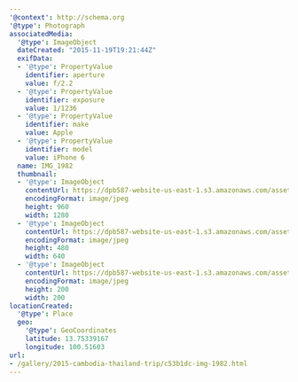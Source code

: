 ```yaml
---
'@context': http://schema.org
'@type': Photograph
associatedMedia:
  '@type': ImageObject
  dateCreated: "2015-11-19T19:21:44Z"
  exifData:
  - '@type': PropertyValue
    identifier: aperture
    value: f/2.2
  - '@type': PropertyValue
    identifier: exposure
    value: 1/1236
  - '@type': PropertyValue
    identifier: make
    value: Apple
  - '@type': PropertyValue
    identifier: model
    value: iPhone 6
  name: IMG_1982
  thumbnail:
  - '@type': ImageObject
    contentUrl: https://dpb587-website-us-east-1.s3.amazonaws.com/asset/gallery/2015-cambodia-thailand-trip/c53b1dc-img-1982~1280.jpg
    encodingFormat: image/jpeg
    height: 960
    width: 1280
  - '@type': ImageObject
    contentUrl: https://dpb587-website-us-east-1.s3.amazonaws.com/asset/gallery/2015-cambodia-thailand-trip/c53b1dc-img-1982~640w.jpg
    encodingFormat: image/jpeg
    height: 480
    width: 640
  - '@type': ImageObject
    contentUrl: https://dpb587-website-us-east-1.s3.amazonaws.com/asset/gallery/2015-cambodia-thailand-trip/c53b1dc-img-1982~200x200.jpg
    encodingFormat: image/jpeg
    height: 200
    width: 200
locationCreated:
  '@type': Place
  geo:
    '@type': GeoCoordinates
    latitude: 13.75339167
    longitude: 100.51603
url:
- /gallery/2015-cambodia-thailand-trip/c53b1dc-img-1982.html
---
```

